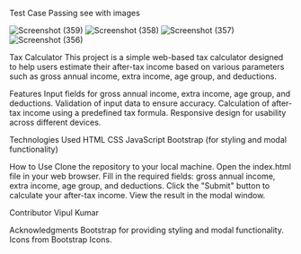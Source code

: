 Test Case Passing see with images

![Screenshot (359)](https://github.com/vipul440/AssignmentFyle/assets/82093511/c76d6592-90fb-4214-940e-393bdf19fbb8)
![Screenshot (358)](https://github.com/vipul440/AssignmentFyle/assets/82093511/e1e3ae6c-6070-46d7-bfe8-5b479a46b7c2)
![Screenshot (357)](https://github.com/vipul440/AssignmentFyle/assets/82093511/15a24360-406c-4874-943a-99945f1ff838)
![Screenshot (356)](https://github.com/vipul440/AssignmentFyle/assets/82093511/99ea1a01-24d4-4a4e-b586-f17ed04ff285)



Tax Calculator
This project is a simple web-based tax calculator designed to help users estimate their after-tax income based on various parameters such as gross annual income, extra income, age group, and deductions.

Features
Input fields for gross annual income, extra income, age group, and deductions.
Validation of input data to ensure accuracy.
Calculation of after-tax income using a predefined tax formula.
Responsive design for usability across different devices.


Technologies Used
HTML
CSS
JavaScript
Bootstrap (for styling and modal functionality)

How to Use
Clone the repository to your local machine.
Open the index.html file in your web browser.
Fill in the required fields: gross annual income, extra income, age group, and deductions.
Click the "Submit" button to calculate your after-tax income.
View the result in the modal window.


Contributor
Vipul Kumar

Acknowledgments
Bootstrap for providing styling and modal functionality.
Icons from Bootstrap Icons.
